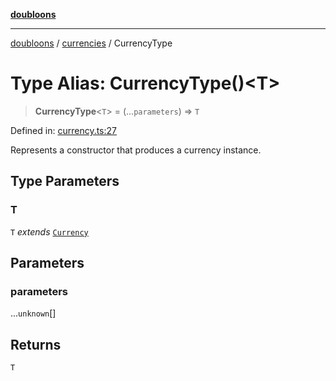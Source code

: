[**doubloons**](../../../../README.md)

***

[doubloons](../../../../globals.md) / [currencies](../README.md) / CurrencyType

# Type Alias: CurrencyType()\<T\>

> **CurrencyType**\<`T`\> = (...`parameters`) => `T`

Defined in: [currency.ts:27](https://github.com/HitchPin/doubloon-ts/blob/a08a6f3bd7c5f91e0bd31b2fbd311c11214101aa/src/currency.ts#L27)

Represents a constructor that produces a currency instance.

## Type Parameters

### T

`T` *extends* [`Currency`](../interfaces/Currency.md)

## Parameters

### parameters

...`unknown`[]

## Returns

`T`
